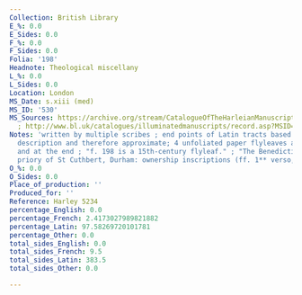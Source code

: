 ```yaml
---
Collection: British Library
E_%: 0.0
E_Sides: 0.0
F_%: 0.0
F_Sides: 0.0
Folia: '198'
Headnote: Theological miscellany
L_%: 0.0
L_Sides: 0.0
Location: London
MS_Date: s.xiii (med)
MS_ID: '530'
MS_Sources: https://archive.org/stream/CatalogueOfTheHarleianManuscripts3/Catalogue_of_the_Harleian_Manuscripts_3#page/n261/mode/2up
  ; http://www.bl.uk/catalogues/illuminatedmanuscripts/record.asp?MSID=4793
Notes: 'written by multiple scribes ; end points of Latin tracts based on catalogue
  description and therefore approximate; 4 unfoliated paper flyleaves at the beginning
  and at the end ; "f. 198 is a 15th-century flyleaf." ; "The Benedictine cathedral
  priory of St Cuthbert, Durham: ownership inscriptions (ff. 1** verso, 4v)."'
O_%: 0.0
O_Sides: 0.0
Place_of_production: ''
Produced_for: ''
Reference: Harley 5234
percentage_English: 0.0
percentage_French: 2.4173027989821882
percentage_Latin: 97.58269720101781
percentage_Other: 0.0
total_sides_English: 0.0
total_sides_French: 9.5
total_sides_Latin: 383.5
total_sides_Other: 0.0

---
```

